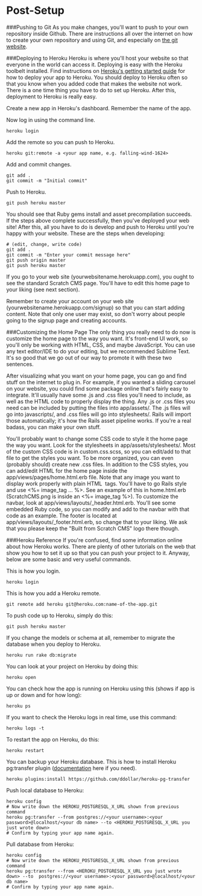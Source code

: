 Post-Setup
==========

###Pushing to Git
As you make changes, you'll want to push to your own repository inside Github. There are instructions all over the internet on how to create your own repository and using Git, and especially on [the git website][git].

###Deploying to Heroku
Heroku is where you'll host your website so that everyone in the world can access it. Deploying is easy with the Heroku toolbelt installed. Find instructions on [Heroku's getting started guide][heroku] for how to deploy your app to Heroku. You should deploy to Heroku often so that you know when you added code that makes the website not work. There is a one time thing you have to do to set up Heroku. After this, deployment to Heroku is really easy.

Create a new app in Heroku's dashboard. Remember the name of the app.

Now log in using the command line.

	heroku login

Add the remote so you can push to Heroku.

	heroku git:remote -a <your app name, e.g. falling-wind-1624>

Add and commit changes.

	git add .
	git commit -m "Initial commit"

Push to Heroku.

	git push heroku master

You should see that Ruby gems install and asset precompilation succeeds. If the steps above complete successfully, then you've deployed your web site! After this, all you have to do is develop and push to Heroku until you're happy with your website. These are the steps when developing:

	# (edit, change, write code)
	git add .
	git commit -m "Enter your commit message here"
	git push origin master
	git push heroku master

If you go to your web site (yourwebsitename.herokuapp.com), you ought to see the standard Scratch CMS page. You'll have to edit this home page to your liking (see next section).

Remember to create your account on your web site (yourwebsitename.herokuapp.com/signup) so that you can start adding content. Note that only one user may exist, so don't worry about people going to the signup page and creating accounts.

###Customizing the Home Page
The only thing you really need to do now is customize the home page to the way you want. It's front-end UI work, so you'll only be working with HTML, CSS, and maybe JavaScript. You can use any text editor/IDE to do your editing, but we recommended Sublime Text. It's so good that we go out of our way to promote it with these two sentences.

After visualizing what you want on your home page, you can go and find stuff on the internet to plug in. For example, if you wanted a sliding carousel on your website, you could find some package online that's fairly easy to integrate. It'll usually have some .js and .css files you'll need to include, as well as the HTML code to properly display the thing. Any .js or .css files you need can be included by putting the files into app/assets/. The .js files will go into javascripts/, and .css files will go into stylesheets/. Rails will import those automatically; it's how the Rails asset pipeline works. If you're a real badass, you can make your own stuff.

You'll probably want to change some CSS code to style it the home page the way you want. Look for the stylesheets in app/assets/stylesheets/. Most of the custom CSS code is in custom.css.scss, so you can edit/add to that file to get the styles you want. To be more organized, you can even (probably should) create new .css files. In addition to the CSS styles, you can add/edit HTML for the home page inside the app/views/pages/home.html.erb file. Note that any image you want to display work properly with plain HTML <img> tags. You'll have to go Rails style and use <%= image_tag ... %>. See an example of this in home.html.erb (ScratchCMS.png is inside an <%= image_tag %>). To customize the navbar, look at app/views/layouts/_header.html.erb. You'll see some embedded Ruby code, so you can modify and add to the navbar with that code as an example. The footer is located at app/views/layouts/_footer.html.erb, so change that to your liking. We ask that you please keep the "Built from Scratch CMS" logo there though.

###Heroku Reference
If you're confused, find some information online about how Heroku works. There are plenty of other tutorials on the web that show you how to set it up so that you can push your project to it. Anyway, below are some basic and very useful commands.

This is how you login.

	heroku login

This is how you add a Heroku remote.

	git remote add heroku git@heroku.com:name-of-the-app.git

To push code up to Heroku, simply do this:

	git push heroku master

If you change the models or schema at all, remember to migrate the database when you deploy to Heroku.

	heroku run rake db:migrate

You can look at your project on Heroku by doing this:

	heroku open

You can check how the app is running on Heroku using this (shows if app is up or down and for how long):

	heroku ps

If you want to check the Heroku logs in real time, use this command:

	heroku logs -t

To restart the app on Heroku, do this:

	heroku restart

You can backup your Heroku database. This is how to install Heroku pg:transfer plugin ([documentation][pgtransfer] here if you need).

	heroku plugins:install https://github.com/ddollar/heroku-pg-transfer

Push local database to Heroku:

	heroku config
	# Now write down the HEROKU_POSTGRESQL_X_URL shown from previous command
	heroku pg:transfer --from postgres://<your username>:<your password>@localhost/<your db name> --to <HEROKU_POSTGRESQL_X_URL you just wrote down> 
	# Confirm by typing your app name again.

Pull database from Heroku:

	heroku config
	# Now write down the HEROKU_POSTGRESQL_X_URL shown from previous command
	heroku pg:transfer --from <HEROKU_POSTGRESQL_X_URL you just wrote down> --to  postgres://<your username>:<your password>@localhost/<your db name>
	# Confirm by typing your app name again.

[git]: http://git-scm.com/documentation
[heroku]: https://devcenter.heroku.com/articles/quickstart
[pgtransfer]: http://www.higherorderheroku.com/articles/pgtransfer-is-the-new-taps/